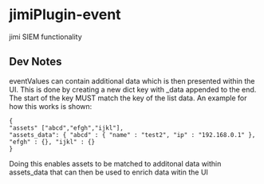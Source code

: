 # jimiPlugin-event
jimi SIEM functionality 


## Dev Notes

eventValues can contain additional data which is then presented within the UI. This is done by creating a new dict key with _data appended to the end. The start of the key MUST match the key of the list data. An example for how this works is shown:

```
{
"assets" ["abcd","efgh","ijkl"],
"assets_data": { "abcd" : { "name" : "test2", "ip" : "192.168.0.1" }, "efgh" : {}, "ijkl" : {} 
}
```

Doing this enables assets to be matched to additonal data within assets_data that can then be used to enrich data witin the UI
